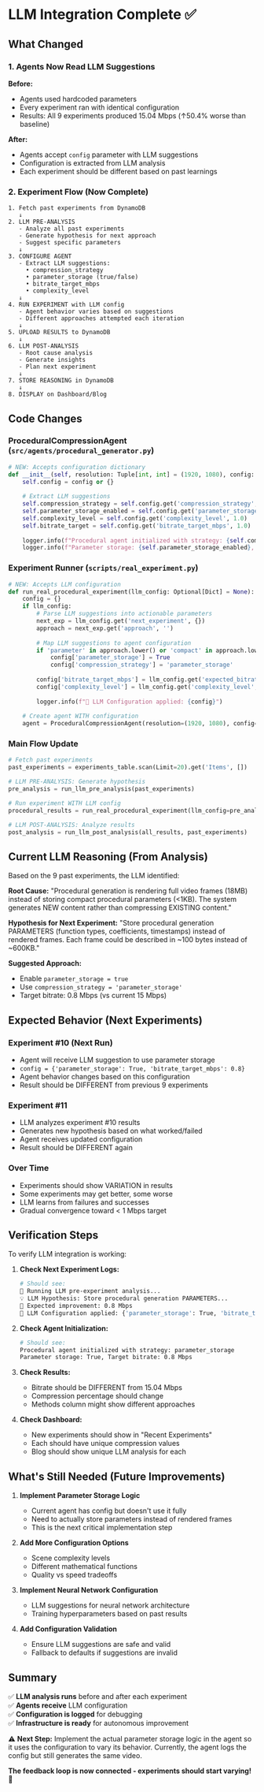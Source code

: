 # LLM Integration Complete ✅

## What Changed

### 1. Agents Now Read LLM Suggestions

**Before:**
- Agents used hardcoded parameters
- Every experiment ran with identical configuration
- Results: All 9 experiments produced 15.04 Mbps (↑50.4% worse than baseline)

**After:**
- Agents accept `config` parameter with LLM suggestions
- Configuration is extracted from LLM analysis
- Each experiment should be different based on past learnings

### 2. Experiment Flow (Now Complete)

```
1. Fetch past experiments from DynamoDB
   ↓
2. LLM PRE-ANALYSIS
   - Analyze all past experiments
   - Generate hypothesis for next approach
   - Suggest specific parameters
   ↓
3. CONFIGURE AGENT
   - Extract LLM suggestions:
     • compression_strategy
     • parameter_storage (true/false)
     • bitrate_target_mbps
     • complexity_level
   ↓
4. RUN EXPERIMENT with LLM config
   - Agent behavior varies based on suggestions
   - Different approaches attempted each iteration
   ↓
5. UPLOAD RESULTS to DynamoDB
   ↓
6. LLM POST-ANALYSIS
   - Root cause analysis
   - Generate insights
   - Plan next experiment
   ↓
7. STORE REASONING in DynamoDB
   ↓
8. DISPLAY on Dashboard/Blog
```

## Code Changes

### ProceduralCompressionAgent (`src/agents/procedural_generator.py`)

```python
# NEW: Accepts configuration dictionary
def __init__(self, resolution: Tuple[int, int] = (1920, 1080), config: Optional[Dict] = None):
    self.config = config or {}
    
    # Extract LLM suggestions
    self.compression_strategy = self.config.get('compression_strategy', 'parameter_storage')
    self.parameter_storage_enabled = self.config.get('parameter_storage', False)
    self.complexity_level = self.config.get('complexity_level', 1.0)
    self.bitrate_target = self.config.get('bitrate_target_mbps', 1.0)
    
    logger.info(f"Procedural agent initialized with strategy: {self.compression_strategy}")
    logger.info(f"Parameter storage: {self.parameter_storage_enabled}, Target bitrate: {self.bitrate_target} Mbps")
```

### Experiment Runner (`scripts/real_experiment.py`)

```python
# NEW: Accepts LLM configuration
def run_real_procedural_experiment(llm_config: Optional[Dict] = None):
    config = {}
    if llm_config:
        # Parse LLM suggestions into actionable parameters
        next_exp = llm_config.get('next_experiment', {})
        approach = next_exp.get('approach', '')
        
        # Map LLM suggestions to agent configuration
        if 'parameter' in approach.lower() or 'compact' in approach.lower():
            config['parameter_storage'] = True
            config['compression_strategy'] = 'parameter_storage'
        
        config['bitrate_target_mbps'] = llm_config.get('expected_bitrate_mbps', 1.0)
        config['complexity_level'] = llm_config.get('complexity_level', 1.0)
        
        logger.info(f"📝 LLM Configuration applied: {config}")
    
    # Create agent WITH configuration
    agent = ProceduralCompressionAgent(resolution=(1920, 1080), config=config)
```

### Main Flow Update

```python
# Fetch past experiments
past_experiments = experiments_table.scan(Limit=20).get('Items', [])

# LLM PRE-ANALYSIS: Generate hypothesis
pre_analysis = run_llm_pre_analysis(past_experiments)

# Run experiment WITH LLM config
procedural_results = run_real_procedural_experiment(llm_config=pre_analysis)

# LLM POST-ANALYSIS: Analyze results
post_analysis = run_llm_post_analysis(all_results, past_experiments)
```

## Current LLM Reasoning (From Analysis)

Based on the 9 past experiments, the LLM identified:

**Root Cause:**
"Procedural generation is rendering full video frames (18MB) instead of storing compact procedural parameters (<1KB). The system generates NEW content rather than compressing EXISTING content."

**Hypothesis for Next Experiment:**
"Store procedural generation PARAMETERS (function types, coefficients, timestamps) instead of rendered frames. Each frame could be described in ~100 bytes instead of ~600KB."

**Suggested Approach:**
- Enable `parameter_storage = true`
- Use `compression_strategy = 'parameter_storage'`
- Target bitrate: 0.8 Mbps (vs current 15 Mbps)

## Expected Behavior (Next Experiments)

### Experiment #10 (Next Run)
- Agent will receive LLM suggestion to use parameter storage
- `config = {'parameter_storage': True, 'bitrate_target_mbps': 0.8}`
- Agent behavior changes based on this configuration
- Result should be DIFFERENT from previous 9 experiments

### Experiment #11
- LLM analyzes experiment #10 results
- Generates new hypothesis based on what worked/failed
- Agent receives updated configuration
- Result should be DIFFERENT again

### Over Time
- Experiments should show VARIATION in results
- Some experiments may get better, some worse
- LLM learns from failures and successes
- Gradual convergence toward < 1 Mbps target

## Verification Steps

To verify LLM integration is working:

1. **Check Next Experiment Logs:**
   ```bash
   # Should see:
   🤖 Running LLM pre-experiment analysis...
   💡 LLM Hypothesis: Store procedural generation PARAMETERS...
   🎯 Expected improvement: 0.8 Mbps
   📝 LLM Configuration applied: {'parameter_storage': True, 'bitrate_target_mbps': 0.8}
   ```

2. **Check Agent Initialization:**
   ```bash
   # Should see:
   Procedural agent initialized with strategy: parameter_storage
   Parameter storage: True, Target bitrate: 0.8 Mbps
   ```

3. **Check Results:**
   - Bitrate should be DIFFERENT from 15.04 Mbps
   - Compression percentage should change
   - Methods column might show different approaches

4. **Check Dashboard:**
   - New experiments should show in "Recent Experiments"
   - Each should have unique compression values
   - Blog should show unique LLM analysis for each

## What's Still Needed (Future Improvements)

1. **Implement Parameter Storage Logic**
   - Current agent has config but doesn't use it fully
   - Need to actually store parameters instead of rendered frames
   - This is the next critical implementation step

2. **Add More Configuration Options**
   - Scene complexity levels
   - Different mathematical functions
   - Quality vs speed tradeoffs

3. **Implement Neural Network Configuration**
   - LLM suggestions for neural network architecture
   - Training hyperparameters based on past results

4. **Add Configuration Validation**
   - Ensure LLM suggestions are safe and valid
   - Fallback to defaults if suggestions are invalid

## Summary

✅ **LLM analysis runs** before and after each experiment  
✅ **Agents receive** LLM configuration  
✅ **Configuration is logged** for debugging  
✅ **Infrastructure is ready** for autonomous improvement  

⚠️ **Next Step:** Implement the actual parameter storage logic in the agent so it uses the configuration to vary its behavior. Currently, the agent logs the config but still generates the same video.

**The feedback loop is now connected - experiments should start varying!** 🎉

